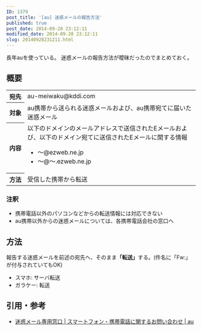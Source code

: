 ```yaml
---
ID: 1379
post_title: '[au] 迷惑メールの報告方法'
published: true
post_date: 2014-09-28 23:12:11
modified_date: 2014-09-28 23:12:11
slug: 20140928231211.html
---
```

長年auを使っている。
迷惑メールの報告方法が曖昧だったのでまとめておく。

<!--more-->

<h2>概要</h2>

<table>
<tbody>
  <tr>
    <th style="white-space: nowrap;">宛先</th>
    <td>au-meiwaku@kddi.com</td>
  </tr>
  <tr>
    <th>対象</th>
    <td>au携帯から送られる迷惑メールおよび、au携帯宛てに届いた迷惑メール</td>
  </tr>
  <tr>
    <th>内容</th>
    <td>以下のドメインのメールアドレスで送信されたEメールおよび、以下のドメイン宛てに送信されたEメールに関する情報<br />
<ul><li>～@ezweb.ne.jp</li><li>～@～.ezweb.ne.jp</li></ul></td></tr><tr><th>方法</th><td>受信した携帯から転送
    </td>
  </tr>
</tbody>
</table>

<h3>注釈</h3>

<ul>
<li>携帯電話以外のパソコンなどからの転送情報には対応できない</li>
<li>au携帯以外からの迷惑メールについては、各携帯電話会社の窓口へ</li>
</ul>

<h2>方法</h2>

報告する迷惑メールを前述の宛先へ、そのまま<strong>「転送」</strong>する。<span class="text-muted">(件名に「Fw:」が付与されていてもOK)</span>

<ul>
<li>スマホ: サーバ転送</li>
<li>ガラケー: 転送</li>
</ul>

<h2>引用・参考</h2>

<ul>
<li><a href="http://www.au.kddi.com/support/inquiry/mobile/mail/">迷惑メール専用窓口 | スマートフォン・携帯電話に関するお問い合わせ | au</a></li>
</ul>